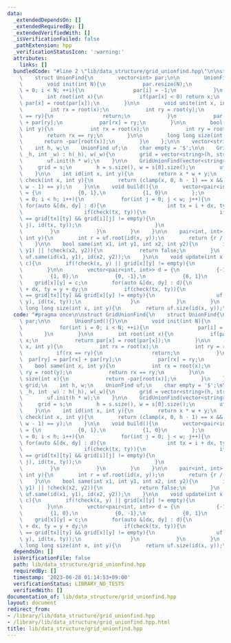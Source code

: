 ```yaml
---
data:
  _extendedDependsOn: []
  _extendedRequiredBy: []
  _extendedVerifiedWith: []
  _isVerificationFailed: false
  _pathExtension: hpp
  _verificationStatusIcon: ':warning:'
  attributes:
    links: []
  bundledCode: "#line 2 \"lib/data_structure/grid_unionfind.hpp\"\n\nstruct GridUnionFind{\n\
    \    struct UnionFind{\n        vector<int> par;\n\n        UnionFind(){}\n\n\
    \        void init(int N){\n            par.resize(N);\n            for(int i\
    \ = 0; i < N; ++i){\n                par[i] = -1;\n            }\n        }\n\n\
    \        int root(int x){\n            if(par[x] < 0) return x;\n            return\
    \ par[x] = root(par[x]);\n        }\n\n        void unite(int x, int y){\n   \
    \         int rx = root(x);\n            int ry = root(y);\n            if(rx\
    \ == ry){\n                return;\n            }\n            par[ry] = par[rx]\
    \ + par[ry];\n            par[rx] = ry;\n        }\n\n        bool same(int x,\
    \ int y){\n            int rx = root(x);\n            int ry = root(y);\n    \
    \        return rx == ry;\n        }\n\n        long long size(int x){\n     \
    \       return -par[root(x)];\n        }\n    };\n\n    vector<string> grid;\n\
    \    int h, w;\n    UnionFind uf;\n    char empty = '$';\n\n    GridUnionFind(int\
    \ _h, int _w) : h(_h), w(_w){\n        grid = vector<string>(h, string(w, empty));\n\
    \        uf.init(h * w);\n    }\n\n    GridUnionFind(vector<string> &s){\n   \
    \     grid = s;\n        h = s.size(), w = s[0].size();\n        uf.init(h * w);\n\
    \    }\n\n    int id(int x, int y){\n        return x * w + y;\n    }\n\n    bool\
    \ check(int x, int y){\n        return (clamp(x, 0, h - 1) == x && clamp(y, 0,\
    \ w - 1) == y);\n    }\n\n    void build(){\n        vector<pair<int, int>> d\
    \ = {\n            {0, 1},\n            {1, 0}\n        };\n        for(int i\
    \ = 0; i < h; i++){\n            for(int j = 0; j < w; j++){\n               \
    \ for(auto &[dx, dy] : d){\n                    int tx = i + dx, ty = j + dy;\n\
    \                    if(check(tx, ty)){\n                        if(grid[i][j]\
    \ == grid[tx][ty] && grid[i][j] != empty){\n                            uf.unite(id(i,\
    \ j), id(tx, ty));\n                        }\n                    }\n       \
    \         }\n            }\n        }\n    }\n\n    pair<int, int> root(int x,\
    \ int y){\n        int r = uf.root(id(x, y));\n        return {r / w, r % w};\n\
    \    }\n\n    bool same(int x1, int y1, int x2, int y2){\n        if(!check(x1,\
    \ y1) || !check(x2, y2)){\n            return false;\n        }\n        return\
    \ uf.same(id(x1, y1), id(x2, y2));\n    }\n\n    void update(int x, int y, char\
    \ c){\n        if(!check(x, y) || grid[x][y] != empty){\n            return;\n\
    \        }\n\n        vector<pair<int, int>> d = {\n            {-1, 0},\n   \
    \         {1, 0},\n            {0, -1},\n            {0, 1}\n        };\n    \
    \    grid[x][y] = c;\n        for(auto &[dx, dy] : d){\n            int tx = x\
    \ + dx, ty = y + dy;\n            if(check(tx, ty)){\n                if(grid[x][y]\
    \ == grid[tx][ty] && grid[x][y] != empty){\n                    uf.unite(id(x,\
    \ y), id(tx, ty));\n                }\n            }\n        }\n    }\n\n   \
    \ long long size(int x, int y){\n        return uf.size(id(x, y));\n    }\n};\n"
  code: "#pragma once\n\nstruct GridUnionFind{\n    struct UnionFind{\n        vector<int>\
    \ par;\n\n        UnionFind(){}\n\n        void init(int N){\n            par.resize(N);\n\
    \            for(int i = 0; i < N; ++i){\n                par[i] = -1;\n     \
    \       }\n        }\n\n        int root(int x){\n            if(par[x] < 0) return\
    \ x;\n            return par[x] = root(par[x]);\n        }\n\n        void unite(int\
    \ x, int y){\n            int rx = root(x);\n            int ry = root(y);\n \
    \           if(rx == ry){\n                return;\n            }\n          \
    \  par[ry] = par[rx] + par[ry];\n            par[rx] = ry;\n        }\n\n    \
    \    bool same(int x, int y){\n            int rx = root(x);\n            int\
    \ ry = root(y);\n            return rx == ry;\n        }\n\n        long long\
    \ size(int x){\n            return -par[root(x)];\n        }\n    };\n\n    vector<string>\
    \ grid;\n    int h, w;\n    UnionFind uf;\n    char empty = '$';\n\n    GridUnionFind(int\
    \ _h, int _w) : h(_h), w(_w){\n        grid = vector<string>(h, string(w, empty));\n\
    \        uf.init(h * w);\n    }\n\n    GridUnionFind(vector<string> &s){\n   \
    \     grid = s;\n        h = s.size(), w = s[0].size();\n        uf.init(h * w);\n\
    \    }\n\n    int id(int x, int y){\n        return x * w + y;\n    }\n\n    bool\
    \ check(int x, int y){\n        return (clamp(x, 0, h - 1) == x && clamp(y, 0,\
    \ w - 1) == y);\n    }\n\n    void build(){\n        vector<pair<int, int>> d\
    \ = {\n            {0, 1},\n            {1, 0}\n        };\n        for(int i\
    \ = 0; i < h; i++){\n            for(int j = 0; j < w; j++){\n               \
    \ for(auto &[dx, dy] : d){\n                    int tx = i + dx, ty = j + dy;\n\
    \                    if(check(tx, ty)){\n                        if(grid[i][j]\
    \ == grid[tx][ty] && grid[i][j] != empty){\n                            uf.unite(id(i,\
    \ j), id(tx, ty));\n                        }\n                    }\n       \
    \         }\n            }\n        }\n    }\n\n    pair<int, int> root(int x,\
    \ int y){\n        int r = uf.root(id(x, y));\n        return {r / w, r % w};\n\
    \    }\n\n    bool same(int x1, int y1, int x2, int y2){\n        if(!check(x1,\
    \ y1) || !check(x2, y2)){\n            return false;\n        }\n        return\
    \ uf.same(id(x1, y1), id(x2, y2));\n    }\n\n    void update(int x, int y, char\
    \ c){\n        if(!check(x, y) || grid[x][y] != empty){\n            return;\n\
    \        }\n\n        vector<pair<int, int>> d = {\n            {-1, 0},\n   \
    \         {1, 0},\n            {0, -1},\n            {0, 1}\n        };\n    \
    \    grid[x][y] = c;\n        for(auto &[dx, dy] : d){\n            int tx = x\
    \ + dx, ty = y + dy;\n            if(check(tx, ty)){\n                if(grid[x][y]\
    \ == grid[tx][ty] && grid[x][y] != empty){\n                    uf.unite(id(x,\
    \ y), id(tx, ty));\n                }\n            }\n        }\n    }\n\n   \
    \ long long size(int x, int y){\n        return uf.size(id(x, y));\n    }\n};"
  dependsOn: []
  isVerificationFile: false
  path: lib/data_structure/grid_unionfind.hpp
  requiredBy: []
  timestamp: '2023-06-28 01:14:53+09:00'
  verificationStatus: LIBRARY_NO_TESTS
  verifiedWith: []
documentation_of: lib/data_structure/grid_unionfind.hpp
layout: document
redirect_from:
- /library/lib/data_structure/grid_unionfind.hpp
- /library/lib/data_structure/grid_unionfind.hpp.html
title: lib/data_structure/grid_unionfind.hpp
---
```

